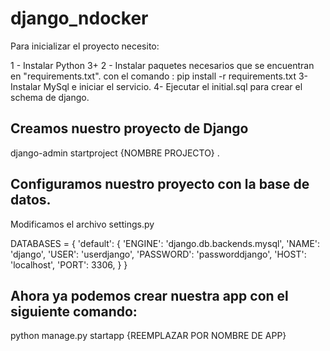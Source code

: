 # django_ndocker

Para inicializar el proyecto necesito:

1 - Instalar Python 3+
2 - Instalar paquetes necesarios que se encuentran en "requirements.txt". 
con el comando : pip install -r requirements.txt 
3- Instalar MySql e iniciar el servicio.
4- Ejecutar el initial.sql para crear el schema de django.


## Creamos nuestro proyecto de Django

django-admin startproject {NOMBRE PROJECTO} .

## Configuramos nuestro proyecto con la base de datos.
Modificamos el archivo settings.py

DATABASES = {
    'default': {
        'ENGINE': 'django.db.backends.mysql',
        'NAME': 'django',
        'USER': 'userdjango',
        'PASSWORD': 'passworddjango',
        'HOST': 'localhost',
        'PORT': 3306,
    }
}


## Ahora ya podemos crear nuestra app con el siguiente comando:

python manage.py startapp {REEMPLAZAR POR NOMBRE DE APP}